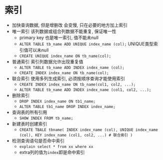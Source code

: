 # 索引 
  * 加快查询数据, 但是增删改 会变慢, 只在必要的地方加上索引
  * 唯一索引 该列数据或组合列数据不能重复, 保证唯一性
    * primary key 也是唯一索引, 值不能未null
    * ` ALTER TABLE tb_name ADD UNIQUE index_name (col); ` UNIQUE类型索引值可以未null
    * ` CREATE UNIQUE index_name ON tb_name(col); `
  * 普通索引 索引列数据允许出现重复值
    * ` ALTER TABLE tb_name ADD INDEX index_name (col); `
    * ` CREATE INDEX index_name ON tb_name(col); `
  * 联合索引 使用多列生成索引, 必须按顺序查询才能使用索引
    * ` CREATE INDEX index_name ON tb_name(col1, col2, ...); `
    * ` ALTER TABLE tb_name ADD INDEX index_name (col1, col2, ...); `
  * 删除索引
    * ` DROP INDEX index_name ON tb1_name; `
    * ` ALTER TABLE tb1_name DROP INDEX index_name; `
  * 查询表的所有引用
    * ` SHOW INDEX FROM tb_name; `
  * 新建表时创建索引
    * `
        CREATE TBALE tbname(
          INDEX index_name (col),
          UNIQUE index_name (col),
          KEY index_name (col1, col2, ...) # 联合索引
        )
      `
  * 检测查询语句是否命中索引
    * `explain select * from xx where xx`
    * extra列的值为`index`即是命中索引
